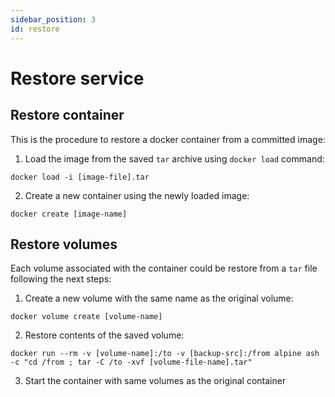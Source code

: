 ```yaml
---
sidebar_position: 3
id: restore
---
```


# Restore service

## Restore container

This is the procedure to restore a docker container from a committed image:

1. Load the image from the saved `tar` archive using `docker load` command:
  ```shell
  docker load -i [image-file].tar
  ```
2. Create a new container using the newly loaded image:
  ```shell
  docker create [image-name]
  ```

## Restore volumes

Each volume associated with the container could be restore from a `tar` file following the next steps:

1. Create a new volume with the same name as the original volume:
  ```shell
  docker volume create [volume-name]
  ```
2. Restore contents of the saved volume:
  ```shell
  docker run --rm -v [volume-name]:/to -v [backup-src]:/from alpine ash -c "cd /from ; tar -C /to -xvf [volume-file-name].tar"
  ```
3. Start the container with same volumes as the original container
